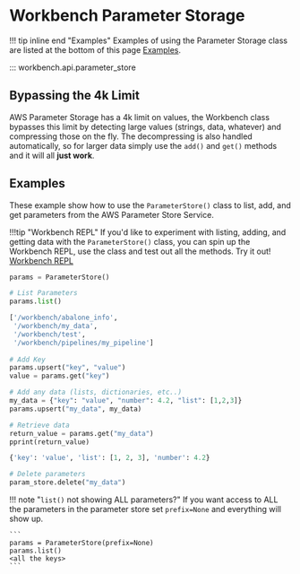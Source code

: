 # Workbench Parameter Storage

!!! tip inline end "Examples"
    Examples of using the Parameter Storage class are listed at the bottom of this page [Examples](#examples).
    
::: workbench.api.parameter_store

## Bypassing the 4k Limit
AWS Parameter Storage has a 4k limit on values, the Workbench class bypasses this limit by detecting large values (strings, data, whatever) and compressing those on the fly. The decompressing is also handled automatically, so for larger data simply use the `add()` and `get()` methods and it will all **just work**.

## Examples
These example show how to use the `ParameterStore()` class to list, add, and get parameters from the AWS Parameter Store Service.

!!!tip "Workbench REPL"
    If you'd like to experiment with listing, adding, and getting data with the `ParameterStore()` class, you can spin up the Workbench REPL, use the class and test out all the methods. Try it out! [Workbench REPL](../repl/index.md)

```py title="Using Workbench REPL"
params = ParameterStore()

# List Parameters
params.list()

['/workbench/abalone_info',
 '/workbench/my_data',
 '/workbench/test',
 '/workbench/pipelines/my_pipeline']
 
# Add Key
params.upsert("key", "value")
value = params.get("key")

# Add any data (lists, dictionaries, etc..)
my_data = {"key": "value", "number": 4.2, "list": [1,2,3]}
params.upsert("my_data", my_data)

# Retrieve data
return_value = params.get("my_data")
pprint(return_value)

{'key': 'value', 'list': [1, 2, 3], 'number': 4.2}

# Delete parameters
param_store.delete("my_data")
```


!!! note "`list()` not showing ALL parameters?"
    If you want access to ALL the parameters in the parameter store set `prefix=None` and everything will show up.

    ```
    params = ParameterStore(prefix=None)
    params.list()
    <all the keys>
    ```
